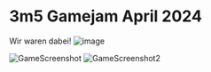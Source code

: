 3m5 Gamejam April 2024
===
Wir waren dabei!
![image](https://github.com/emmdie/3m5Jam2024_1/assets/59830170/6e9ac0cd-a314-4867-b1af-8d23e08f81f6)

![GameScreenshot](https://github.com/emmdie/3m5Jam2024_1/assets/59830170/ac016078-277c-4984-a564-4f186f6d9040)
![GameScreenshot2](https://github.com/emmdie/3m5Jam2024_1/assets/59830170/6e313938-7b29-466a-ae5c-c204230c0ff7)
